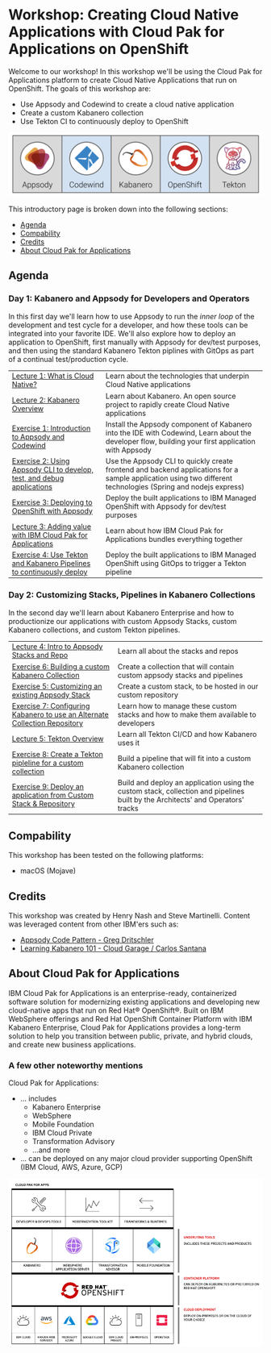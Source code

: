 
# Workshop: Creating Cloud Native Applications with Cloud Pak for Applications on OpenShift

Welcome to our workshop! In this workshop we'll be using the Cloud Pak for Applications platform to create Cloud Native Applications that run on OpenShift. The goals of this workshop are:

* Use Appsody and Codewind to create a cloud native application
* Create a custom Kabanero collection
* Use Tekton CI to continuously deploy to OpenShift

![Tools used in the workshop](.gitbook/images/tools-for-workshop.png)

This introductory page is broken down into the following sections:

* [Agenda](#agenda)
* [Compability](#compability)
* [Credits](#credits)
* [About Cloud Pak for Applications](#about-cloud-pak-for-application)

## Agenda

### Day 1: Kabanero and Appsody for Developers and Operators

In this first day we'll learn how to use Appsody to run the *inner loop* of the development and test cycle for a developer, and how these tools can be integrated into your favorite IDE. We'll also explore how to deploy an application to OpenShift, first manually with Appsody for dev/test purposes, and then using the standard Kabanero Tekton piplines with GitOps as part of a continual test/production cycle.

|   |   |
| - | - |
| [Lecture 1: What is Cloud Native?](https://ibm.box.com/s/3pvl4jdi3xifs1olzcl9np904zvk5ueo) | Learn about the technologies that underpin Cloud Native applications |
| [Lecture 2: Kabanero Overview](https://ibm.box.com/s/6jl4b7sj8xqgh7rvxtea5ykpsjyu1siz) | Learn about Kabanero. An open source project to rapidly create Cloud Native applications |
| [Exercise 1: Introduction to Appsody and Codewind](exercise-1/README.md) | Install the Appsody component of Kabanero into the IDE with Codewind, Learn about the developer flow, building your first application with Appsody |
| [Exercise 2: Using Appsody CLI to develop, test, and debug applications](exercise-2/README.md) | Use the Appsody CLI to quickly create frontend and backend applications for a sample application using two different technologies (Spring and nodejs express) |
| [Exercise 3: Deploying to OpenShift with Appsody](exercise-3/README.md) | Deploy the built applications to IBM Managed OpenShift with Appsody for dev/test purposes |
| [Lecture 3: Adding value with IBM Cloud Pak for Applications](https://ibm.box.com/s/y4wh104vdos1vw5kdjwwuhebf8jgq580) | Learn about how IBM Cloud Pak for Applications bundles everything together |
| [Exercise 4: Use Tekton and Kabanero Pipelines to continuously deploy](exercise-4/README.md) | Deploy the built applications to IBM Managed OpenShift using GitOps to trigger a Tekton pipeline |

### Day 2: Customizing Stacks, Pipelines in Kabanero Collections

In the second day we'll learn about Kabanero Enterprise and how to productionize our applications with custom Appsody Stacks, custom Kabanero collections, and custom Tekton pipelines.

|   |   |
| - | - |
| [Lecture 4: Intro to Appsody Stacks and Repo](https://ibm.box.com/s/kbuympaqftxswyi1aoswdlqussmqf1ba) | Learn all about the stacks and repos |
| [Exercise 6: Building a custom Kabanero Collection](exercise-6/README.md) | Create a collection that will contain custom appsody stacks and pipelines |
| [Exercise 5: Customizing an existing Appsody Stack](exercise-5/README.md) | Create a custom stack, to be hosted in our custom repository |
| [Exercise 7: Configuring Kabanero to use an Alternate Collection Repository](exercise-7/README.md) | Learn how to manage these custom stacks and how to make them available to developers |
| [Lecture 5: Tekton Overview](https://ibm.box.com/s/tg0f6nhs91trlzkb5pfnh5e1rdzg4wm6) | Learn all Tekton CI/CD and how Kabanero uses it |
| [Exercise 8: Create a Tekton pipleline for a custom collection](exercise-8/README.md) | Build a pipeline that will fit into a custom Kabanero collection |
| [Exercise 9: Deploy an application from Custom Stack & Repository](exercise-9/README.md) | Build and deploy an application using the custom stack, collection and pipelines built by the Architects' and Operators' tracks |

## Compability

This workshop has been tested on the following platforms:

* macOS (Mojave)

## Credits

This workshop was created by Henry Nash and Steve Martinelli. Content was leveraged content from other IBM'ers such as:

* [Appsody Code Pattern - Greg Dritschler](https://github.com/IBM/appsody-sample-quote-app)
* [Learning Kabanero 101 - Cloud Garage / Carlos Santana](https://ibm-cloud-architecture.github.io/Learning-Kabanero-101)

## About Cloud Pak for Applications

IBM Cloud Pak for Applications is an enterprise-ready, containerized software solution for modernizing existing applications and developing new cloud-native apps that run on Red Hat® OpenShift®. Built on IBM WebSphere offerings and Red Hat OpenShift Container Platform with IBM Kabanero Enterprise, Cloud Pak for Applications provides a long-term solution to help you transition between public, private, and hybrid clouds, and create new business applications.

### A few other noteworthy mentions

Cloud Pak for Applications:

* ... includes
  * Kabanero Enterprise
  * WebSphere
  * Mobile Foundation
  * IBM Cloud Private
  * Transformation Advisory
  * ...and more
* ... can be deployed on any major cloud provider supporting OpenShift (IBM Cloud, AWS, Azure, GCP)

![Cloud Pak for Application Stack](.gitbook/images/cp4apps.png)
